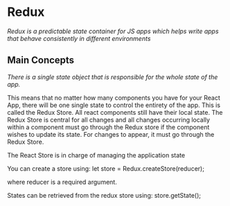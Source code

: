 # Redux #

*Redux is a predictable state container for JS apps which helps write apps that behave consistently in different environments*

## Main Concepts ##

*There is a single state object that is responsible for the whole state of the app.*

This means that no matter how many components you have for your React App, there will be one single state to control the entirety of the app. This is called the Redux Store. All react components still have their local state. The Redux Store is central for all changes and all changes occurring locally within a component must go through the Redux store if the component wishes to update its state. For changes to appear, it must go through the Redux Store.

The React Store is in charge of managing the application state

You can create a store using:
    let store = Redux.createStore(reducer);

where reducer is a required argument.

States can be retrieved from the redux store using:
    store.getState();

